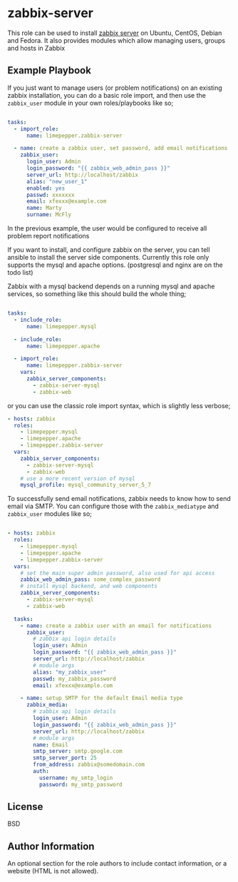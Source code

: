 zabbix-server
=========

This role can be used to install [zabbix server](https://www.zabbix.com/manuals) on Ubuntu, CentOS, Debian and Fedora. It also provides modules which allow managing users, groups and
hosts in Zabbix

Example Playbook
----------------

If you just want to manage users (or problem notifications) on an existing
zabbix installation, you can do a basic role import, and then use the
`zabbix_user` module in your own roles/playbooks like so;

```yml

tasks:
  - import_role:
      name: limepepper.zabbix-server

  - name: create a zabbix user, set password, add email notifications
    zabbix_user:
      login_user: Admin
      login_password: "{{ zabbix_web_admin_pass }}"
      server_url: http://localhost/zabbix
      alias: "new_user_1"
      enabled: yes
      passwd: xxxxxxx
      email: xfexxx@example.com
      name: Marty
      surname: McFly

```
In the previous example, the user would be configured to receive all problem
report notifications

If you want to install, and configure zabbix on the server, you can tell ansible
to install the server side components.  Currently this role only supports the
mysql and apache options. (postgresql and nginx are on the todo list)

Zabbix with a mysql backend depends on
a running mysql and apache services, so something like this should build the
whole thing;

```yml

tasks:
  - include_role:
      name: limepepper.mysql

  - include_role:
      name: limepepper.apache

  - import_role:
      name: limepepper.zabbix-server
    vars:
      zabbix_server_components:
        - zabbix-server-mysql
        - zabbix-web

```

or you can use the classic role import syntax, which is slightly less verbose;

```yml
- hosts: zabbix
  roles:
    - limepepper.mysql
    - limepepper.apache
    - limepepper.zabbix-server
  vars:
    zabbix_server_components:
      - zabbix-server-mysql
      - zabbix-web
    # use a more recent version of mysql
    mysql_profile: mysql_community_server_5_7

```

To successfully send email notifications, zabbix needs to know how to send email
via SMTP. You can configure those with the `zabbix_mediatype` and `zabbix_user`
modules like so;

```yml

- hosts: zabbix
  roles:
    - limepepper.mysql
    - limepepper.apache
    - limepepper.zabbix-server
  vars:
    # set the main super admin password, also used for api access
    zabbix_web_admin_pass: some_complex_password
    # install mysql backend, and web components
    zabbix_server_components:
      - zabbix-server-mysql
      - zabbix-web

  tasks:
    - name: create a zabbix user with an email for notifications
      zabbix_user:
        # zabbix api login details
        login_user: Admin
        login_password: "{{ zabbix_web_admin_pass }}"
        server_url: http://localhost/zabbix
        # module args
        alias: "my_zabbix_user"
        passwd: my_zabbix_password
        email: xfexxx@example.com

    - name: setup SMTP for the default Email media type
      zabbix_media:
        # zabbix api login details
        login_user: Admin
        login_password: "{{ zabbix_web_admin_pass }}"
        server_url: http://localhost/zabbix
        # module args
        name: Email
        smtp_server: smtp.google.com
        smtp_server_port: 25
        from_address: zabbix@somedomain.com
        auth:
          username: my_smtp_login
          password: my_smtp_password

```

License
-------

BSD

Author Information
------------------

An optional section for the role authors to include contact information, or a
website (HTML is not allowed).
